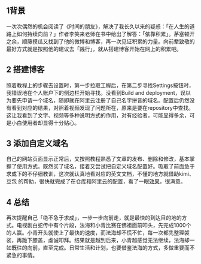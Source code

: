 
## 1背景

一次次偶然的机会阅读了《时间的朋友》，解决了我长久以来的疑惑：「在人生的道路上如何持续向前？」作者李笑来老师在书中给出了解答：「依靠积累」。茅塞顿开之余，顺藤摸瓜又找到了他的微博和博客，再一次见证积累的力量。向前辈致敬的最好方式就是按照他的建议去「践行」，就从搭建博客开始在网上的积累吧。

## 2 搭建博客

照着教程上的步骤去设置时，第一步拉取工程后，在第二步寻找Settings按钮时，我错误地在个人账户下的侧边栏开始寻找。没看到Build and deployment，误以为要先申请一个域名，随即就在阿里云注册了自己名字拼音的域名。配置后仍然没有看到对应的结果，对照着视频发现了问题所在，原来是要在repository中查找。这让我看到了文字、视频等多种说明方式的作用，对有经验者，可能显得多余，可是小白使用者却显得十分贴心。

## 3 添加自定义域名

自己的网站页面显示正常后，又按照教程熟悉了文章的发布、删除和修改，基本掌握了使用方式。既然买了域名，接着又尝试把自定义域名配置好。吸取了前面急于求成下的不仔细教训，这次就认真地看对应的英文文档，不懂的地方就借助kimi、豆包 的帮助，很快就完成了在仓库和阿里云的配置，看了一眼[效果](http://zhudongdong.com)，很满意。

## 4 总结

再次提醒自己「绝不急于求成」，一步一步向前走，就是最快的到达目的地的方式。电视剧白蛇传中有个片段，法海和小青比赛在佛祖面前叩头，先完成1000个的人赢。小青开头就使上了最快的速度，而法海却不慌不忙，每一次都先整理袈裟，再跪下膝盖，虔诚叩拜。结果就是越到后来，小青越感觉无法继续，法海却一如既往的向前，直至完成。日常生活和计划，也要借鉴法海的方式，多做重要而不紧急的事情。